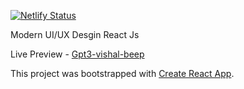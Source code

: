 [![Netlify Status](https://api.netlify.com/api/v1/badges/69a51b15-d262-4c2c-8324-3dffaf8bdfac/deploy-status)](https://gpt3-vishal-beep.netlify.app)

Modern UI/UX Desgin React Js 

Live Preview - [Gpt3-vishal-beep](https://gpt3-vishal-beep.netlify.app/)

This project was bootstrapped with [Create React App](https://github.com/facebook/create-react-app).
